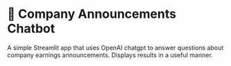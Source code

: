 # 💬 Company Announcements Chatbot 

A simple Streamlit app that uses OpenAI chatgpt to answer questions about company earnings announcements. Displays results in a useful manner.

